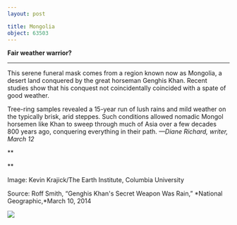 ```yaml
---
layout: post

title: Mongolia
object: 63503
---
```

**Fair weather warrior?**

****

This serene funeral mask comes from a region known now as Mongolia, a desert land conquered by the great horseman Genghis Khan. Recent studies show that his conquest not coincidentally coincided with a spate of good weather.

Tree-ring samples revealed a 15-year run of lush rains and mild weather on the typically brisk, arid steppes. Such conditions allowed nomadic Mongol horsemen like Khan to sweep through much of Asia over a few decades 800 years ago, conquering everything in their path. *—Diane Richard, writer, March 12*

**

**

Image: Kevin Krajick/The Earth Institute, Columbia University

Source: Roff Smith, “Genghis Khan's Secret Weapon Was Rain,” *National Geographic,*March 10, 2014

![]({{siteurl.base}}/images/14-03-12_2002.220.1_GenghisEDIT-1.jpeg)
